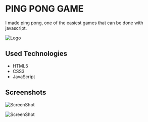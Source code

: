
# PING PONG GAME

I made ping pong, one of the easiest games that can be done with javascript.

![Logo](https://img001.prntscr.com/file/img001/AcqOFUrbSWW1WGrpvd3TYQ.png)



    
## Used Technologies

- HTML5
- CSS3
- JavaScript 


## Screenshots

![ScreenShot](https://img001.prntscr.com/file/img001/AcqOFUrbSWW1WGrpvd3TYQ.png)

![ScreenShot](https://img001.prntscr.com/file/img001/P1fzezlcQam1ocWY1SseNw.png)




  
